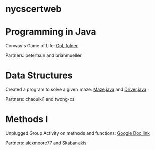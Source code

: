 # nycscertweb

# Programming in Java
Conway's Game of Life: [GoL folder](https://github.com/hunter-teacher-cert/work_csci70900-onlinecsteacher/tree/master/4)

Partners: petertsun and brianmueller

# Data Structures
Created a program to solve a given maze: [Maze.java](https://github.com/hunter-teacher-cert/work_csci70900-onlinecsteacher/blob/master/ds/maze/Maze.java) and [Driver.java](https://github.com/hunter-teacher-cert/work_csci70900-onlinecsteacher/blob/master/ds/maze/Driver.java)

Partners: chaouiki1 and twong-cs

# Methods I
Unplugged Group Activity on methods and functions:
[Google Doc link](https://docs.google.com/document/d/1RVZExBM5fEi9dlxuF531NjxR1GEzJaLMe5nLaNlf_bY/edit?usp=sharing)

Partners: alexmoore77 and Skabanakis
